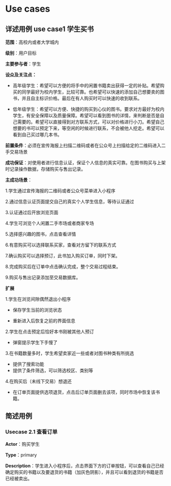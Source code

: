 # Use cases

## 详述用例 use case1 学生买书
**范围**：高校内或者大学城内

**级别**：用户目标

**主要参与者**：学生

**设众及关注点：**

- 高年级学生：希望可以方便的将手中的闲置书籍卖出获得一定的补贴。希望购买的同学最好为校内学生，比较可靠。也希望可以快速的添加自己想要卖的图书，并且自主标识价格。最后在有人购买时可以快速的收到联系。

- 低年级学生：希望可以方便、快捷的购买到心仪的图书。要求对方最好为校内学生，有安全保障以及质量保障。希望可以看到图书的详情，来判断是否是自己需要的。希望可以直接得到对方联系方式，可以对价格进行小刀。希望自己想要的书可以预定下来，等空闲的时候进行联系，不会被他人挖走。希望可以看到自己买过哪几本书。

**前置条件**：必须在宣传海报上扫描二维码或者在公众号上扫描给定的二维码进入二手交易场景

**成功保证**：对使用者进行信息认证，保证个人信息的真实可靠。在图书购买与上架时记录操作数据，存储购买与售出记录。

**主成功场景**：

1.学生通过宣传海报的二维码或者公众号菜单进入小程序

2.通过信息认证页面提交自己的真实个人学生信息，等待认证通过

3.认证通过后开放浏览页面

4.学生可浏览个人闲置二手市场或者商家专场

5.选择感兴趣的图书，点击查看详情

6.有意购买可以选择联系买家，查看对方留下的联系方式

7.确认购买可以选择预订，此书加入购买订单，同时下架。

8.完成购买后在订单中点击确认完成，整个交易过程结束。

9.购买与售出记录添加至交易数据库。

**扩展**

1.学生在浏览间隙偶然退出小程序

* 保存学生当前的浏览状态

* 重新进入后恢复之前的界面信息

2.学生在点击预定后恰好本书刚被其他人预订
* 弹窗提示学生下手慢了

3.在书籍数量多时，学生希望卖家近一些或者对图书种类有所挑选
* 提供了搜索功能
* 提供了条件筛选，可以筛选校区、类别等

4.在购买后（未线下交易）想退还
* 在订单页面提供选项退货，点击后订单页面删去该项，同时市场中恢复该书籍。

## 简述用例
### Usecase 2.1 查看订单

**Actor**：购买学生

**Type**：primary

**Description**：学生进入小程序后，点击界面下方的订单按钮，可以查看自己已经确定购买的书籍以及要退货的书籍（加灰色阴影），并且可以看到退货的书籍是否已经被卖出。

